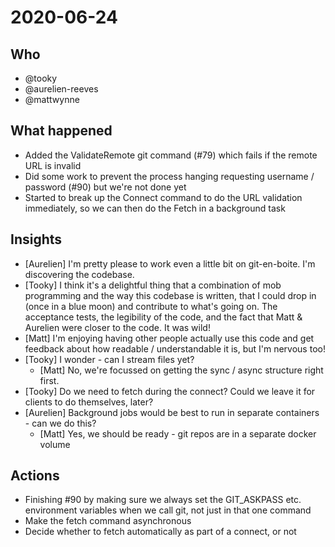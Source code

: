 # 2020-06-24

## Who

* @tooky
* @aurelien-reeves
* @mattwynne

## What happened

* Added the ValidateRemote git command (#79) which fails if the remote URL is invalid
* Did some work to prevent the process hanging requesting username / password (#90) but we're not done yet
* Started to break up the Connect command to do the URL validation immediately, so we can then do the Fetch in a background task

## Insights

* [Aurelien] I'm pretty please to work even a little bit on git-en-boite. I'm discovering the codebase.
* [Tooky] I think it's a delightful thing that a combination of mob programming and the way this codebase is written, that I could drop in (once in a blue moon) and contribute to what's going on. The acceptance tests, the legibility of the code, and the fact that Matt & Aurelien were closer to the code. It was wild!
* [Matt] I'm enjoying having other people actually use this code and get feedback about how readable / understandable it is, but I'm nervous too!
* [Tooky] I wonder - can I stream files yet?
  * [Matt] No, we're focussed on getting the sync / async structure right first.
* [Tooky] Do we need to fetch during the connect? Could we leave it for clients to do themselves, later?
* [Aurelien] Background jobs would be best to run in separate containers - can we do this?
  * [Matt] Yes, we should be ready - git repos are in a separate docker volume

## Actions

* Finishing #90 by making sure we always set the GIT_ASKPASS etc. environment variables when we call git, not just in that one command
* Make the fetch command asynchronous
* Decide whether to fetch automatically as part of a connect, or not

